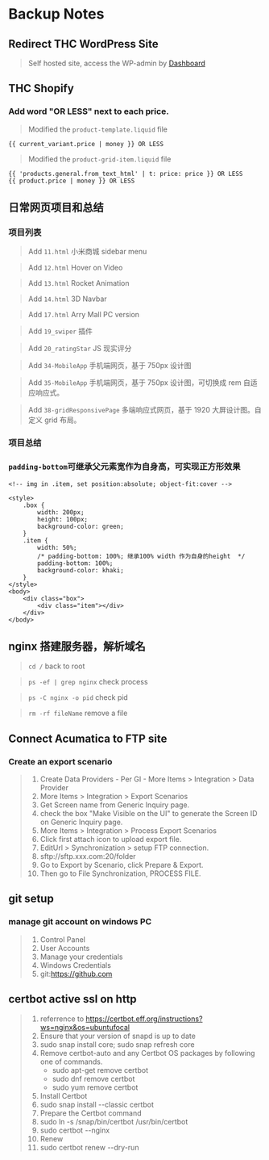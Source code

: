 # Backup Notes

## Redirect THC WordPress Site

> Self hosted site, access the WP-admin by [Dashboard](https://thehighculture.resultco.com/wp-admin/)

## THC Shopify

### Add word "OR LESS" next to each price.

> Modified the `product-template.liquid` file

```
{{ current_variant.price | money }} OR LESS
```

> Modified the `product-grid-item.liquid` file

```
{{ 'products.general.from_text_html' | t: price: price }} OR LESS
{{ product.price | money }} OR LESS
```

## 日常网页项目和总结

### 项目列表

> Add `11.html` 小米商城 sidebar menu

> Add `12.html` Hover on Video

> Add `13.html` Rocket Animation

> Add `14.html` 3D Navbar

> Add `17.html` Arry Mall PC version

> Add `19_swiper` 插件

> Add `20_ratingStar` JS 现实评分

> Add `34-MobileApp` 手机端网页，基于 750px 设计图

> Add `35-MobileApp` 手机端网页，基于 750px 设计图，可切换成 rem 自适应响应式。

> Add `38-gridResponsivePage` 多端响应式网页，基于 1920 大屏设计图。自定义 grid 布局。

### 项目总结

### `padding-bottom`可继承父元素宽作为自身高，可实现正方形效果

```
<!-- img in .item, set position:absolute; object-fit:cover -->

<style>
    .box {
        width: 200px;
        height: 100px;
        background-color: green;
    }
    .item {
        width: 50%;
        /* padding-bottom: 100%; 继承100% width 作为自身的height  */
        padding-bottom: 100%;
        background-color: khaki;
    }
</style>
<body>
    <div class="box">
        <div class="item"></div>
    </div>
</body>
```

## nginx 搭建服务器，解析域名

> `cd /` back to root

> `ps -ef | grep nginx` check process

> `ps -C nginx -o pid` check pid

> `rm -rf fileName` remove a file

## Connect Acumatica to FTP site

### Create an export scenario

> 1. Create Data Providers - Per GI - More Items > Integration > Data Provider
> 1. More Items > Integration > Export Scenarios
> 1. Get Screen name from Generic Inquiry page.
> 1. check the box "Make Visible on the UI" to generate the Screen ID on Generic Inquiry page.
> 1. More Items > Integration > Process Export Scenarios
> 1. Click first attach icon to upload export file.
> 1. EditUrl > Synchronization > setup FTP connection.
> 1. sftp://sftp.xxx.com:20/folder
> 1. Go to Export by Scenario, click Prepare & Export.
> 1. Then go to File Synchronization, PROCESS FILE.

## git setup

### manage git account on windows PC

> 1. Control Panel
> 1. User Accounts
> 1. Manage your credentials
> 1. Windows Credentials
> 1. git:https://github.com

## certbot active ssl on http

> 1. referrence to https://certbot.eff.org/instructions?ws=nginx&os=ubuntufocal
> 1. Ensure that your version of snapd is up to date
> 1. sudo snap install core; sudo snap refresh core
> 1. Remove certbot-auto and any Certbot OS packages by following one of commands.
>     - sudo apt-get remove certbot
>     - sudo dnf remove certbot
>     - sudo yum remove certbot
> 1. Install Certbot
> 1. sudo snap install --classic certbot
> 1. Prepare the Certbot command
> 1. sudo ln -s /snap/bin/certbot /usr/bin/certbot
> 1. sudo certbot --nginx
> 1. Renew
> 1. sudo certbot renew --dry-run
